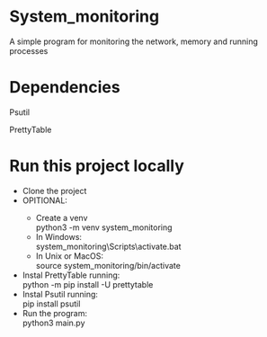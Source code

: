 # System_monitoring

<p> A simple program for monitoring the network, memory and running processes </p>

# Dependencies

<p> Psutil </p>
<p> PrettyTable</p>

# Run this project locally

<ul>
  <li> Clone the project </li>
  <li> OPITIONAL: </li>
  <ul>
    <li> Create a venv </li>
     python3 -m venv system_monitoring
    <li> In Windows:</li>
    system_monitoring\Scripts\activate.bat 
    <li> In Unix or MacOS:</li>
    source system_monitoring/bin/activate
  </ul>
  <li>Instal PrettyTable running:</li>
    python -m pip install -U prettytable 
  <li>Instal Psutil running: </li>
   pip install psutil
  <li>Run the program: </li>
   python3 main.py
</ul>
